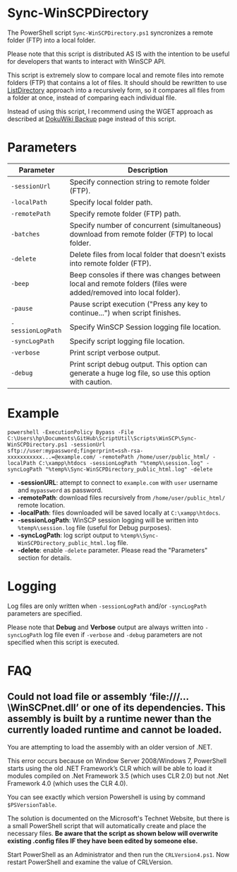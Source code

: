 # Sync-WinSCPDirectory

The PowerShell script `Sync-WinSCPDirectory.ps1` syncronizes a remote folder (FTP) into a local folder.

Please note that this script is distributed AS IS with the intention to be useful for developers that wants to interact with WinSCP API.

This script is extremely slow to compare local and remote files into remote folders (FTP) that contains a lot of files. It should should be rewritten to use [ListDirectory](https://winscp.net/forum/viewtopic.php?t=14392) approach into a recursively form, so it compares all files from a folder at once, instead of comparing each individual file.

Instead of using this script, I recommend using the WGET approach as described at [DokuWiki Backup](https://www.dokuwiki.org/tips:backup_script) page instead of this script.

# Parameters

| Parameter           | Description                                                                   |
| ------------------- | ----------------------------------------------------------------------------- |
| ``-sessionUrl``     | Specify connection string to remote folder (FTP).                             |
| ``-localPath``      | Specify local folder path.                                                    |
| ``-remotePath``     | Specify remote folder (FTP) path.                                             |
| ``-batches``        | Specify number of concurrent (simultaneous) download from remote folder (FTP) to local folder. |
| ``-delete``         | Delete files from local folder that doesn't exists into remote folder (FTP).  |
| ``-beep``           | Beep consoles if there was changes between local and remote folders (files were added/removed into local folder). |
| ``-pause``          | Pause script execution ("Press any key to continue...") when script finishes. |
| ``-sessionLogPath`` | Specify WinSCP Session logging file location.                                 |
| ``-syncLogPath``    | Specify script logging file location.                                         |
| ``-verbose``        | Print script verbose output.                                                  |
| ``-debug``          | Print script debug output. This option can generate a huge log file, so use this option with caution. |

# Example

    powershell -ExecutionPolicy Bypass -File C:\Users\hp\Documents\GitHub\ScriptUtil\Scripts\WinSCP\Sync-WinSCPDirectory.ps1 -sessionUrl sftp://user:mypassword;fingerprint=ssh-rsa-xxxxxxxxxxx...=@example.com/ -remotePath /home/user/public_html/ -localPath C:\xampp\htdocs -sessionLogPath "%temp%\session.log" -syncLogPath "%temp%\Sync-WinSCPDirectory_public_html.log" -delete

+ **-sessionURL**: attempt to connect to ``example.com`` with ``user`` username and ``mypassword`` as password.
+ **-remotePath**: download files recursively from ``/home/user/public_html/`` remote location.
+ **-localPath**: files downloaded will be saved locally at ``C:\xampp\htdocs``.
+ **-sessionLogPath**: WinSCP session logging will be written into ``%temp%\session.log`` file (useful for Debug purposes).
+ **-syncLogPath**: log script output to ``%temp%\Sync-WinSCPDirectory_public_html.log`` file.
+ **-delete**: enable ``-delete`` parameter. Please read the "Parameters" section for details.

# Logging

Log files are only written when ``-sessionLogPath`` and/or ``-syncLogPath`` parameters are specified.

Please note that **Debug** and **Verbose** output are always written into ``-syncLogPath`` log file even if ``-verbose`` and ``-debug`` parameters are not specified when this script is executed.

# FAQ

## Could not load file or assembly ‘file:///…\WinSCPnet.dll’ or one of its dependencies. This assembly is built by a runtime newer than the currently loaded runtime and cannot be loaded.

You are attempting to load the assembly with an older version of .NET.

This error occurs because on Window Server 2008/Windows 7, PowerShell starts using the old .NET Framework’s CLR which will be able to load it modules compiled on .Net Framework 3.5 (which uses CLR 2.0) but not .Net Framework 4.0 (which uses the CLR 4.0).

You can see exactly which version Powershell is using by command ``$PSVersionTable``.

The solution is documented on the Microsoft's Technet Website, but there is a small PowerShell script that will automatically create and place the necessary files. **Be aware that the script as shown below will overwrite existing .config files IF they have been edited by someone else.**

Start PowerShell as an Administrator and then run the ``CRLVersion4.ps1``. Now restart PowerShell and examine the value of CRLVersion.
